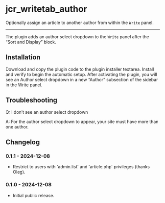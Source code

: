 # jcr_writetab_author

Optionally assign an article to another author from within the `Write` panel.

---

The plugin adds an author select dropdown to the `Write` panel after the “Sort and Display” block.

## Installation

Download and copy the plugin code to the plugin installer textarea. Install and verify to begin the automatic setup. After activating the plugin, you will see an Author select dropdown in a new “Author” subsection of the sidebar in the Write panel.

## Troubleshooting

Q: I don’t see an author select dropdown

A: For the author select dropdown to appear, your site must have more than one author.

## Changelog

### 0.1.1 - 2024-12-08

- Restrict to users with 'admin.list' and 'article.php' privileges (thanks Oleg).

### 0.1.0 - 2024-12-08

- Initial public release.
